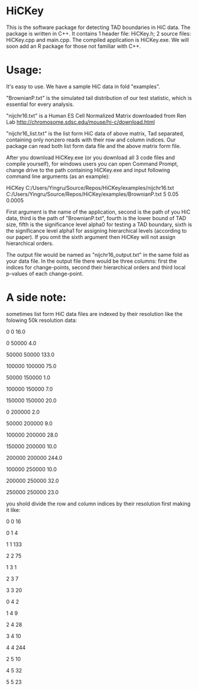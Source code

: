 # HiCKey

This is the software package for detecting TAD boundaries in HiC data. The package is written in C++. It contains 1 header file: HiCKey.h; 2 source files: HiCKey.cpp and main.cpp. The compiled application is HiCKey.exe. We will soon add an R package for those not familiar with C++.

# Usage:

It's easy to use. We have a sample HiC data in fold "examples".

"BrownianP.txt" is the simulated tail distribution of our test statistic, which is essential for every analysis.

"nijchr16.txt" is a Human ES Cell Normalized Matrix downloaded from Ren Lab http://chromosome.sdsc.edu/mouse/hi-c/download.html

"nijchr16_list.txt" is the list form HiC data of above matrix, Tad separated, containing only nonzero reads with their row and column indices. Our package can read both list form data file and the above matrix form file.

After you download HiCKey.exe (or you download all 3 code files and compile yourself), for windows users you can open Command Prompt, change drive to the path containing HiCKey.exe and input following command line arguments (as an example):

HiCKey C:/Users/Yingru/Source/Repos/HiCKey/examples/nijchr16.txt C:/Users/Yingru/Source/Repos/HiCKey/examples/BrownianP.txt 5 0.05 0.0005

First argument is the name of the application, second is the path of you HiC data, third is the path of "BrownianP.txt", fourth is the lower bound of TAD size, fifth is the significance level alpha0 for testing a TAD boundary, sixth is the significance level alpha1 for assigning hierarchical levels (according to our paper). If you omit the sixth argument then HiCKey will not assign hierarchical orders.

The output file would be named as "nijchr16_output.txt" in the same fold as your data file. In the output file there would be three columns: first the indices for change-points, second their hierarchical orders and third local p-values of each change-point.

# A side note:

sometimes list form HiC data files are indexed by their resolution like the folowing 50k resolution data:

0	0	16.0

0	50000	4.0

50000	50000	133.0

100000	100000	75.0

50000	150000	1.0

100000	150000	7.0

150000	150000	20.0

0	200000	2.0

50000	200000	9.0

100000	200000	28.0

150000	200000	10.0

200000	200000	244.0

100000	250000	10.0

200000	250000	32.0

250000	250000	23.0

you shold divide the row and column indices by their resolution first making it like:

0	0	16

0	1	4

1	1	133

2	2	75

1	3	1

2	3	7

3	3	20

0	4	2

1	4	9

2	4	28

3	4	10

4	4	244

2	5	10

4	5	32

5	5	23
